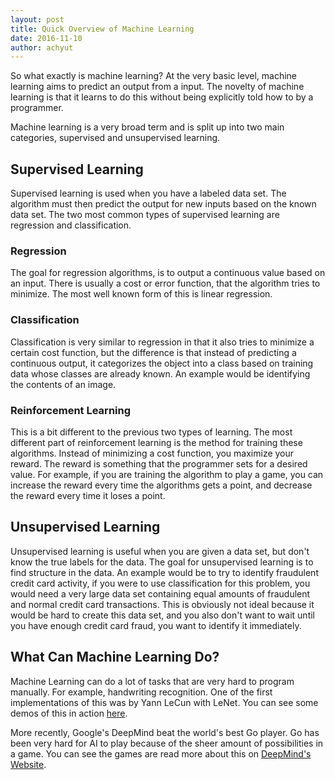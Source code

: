 ```yaml
---
layout: post
title: Quick Overview of Machine Learning
date: 2016-11-10
author: achyut
---
```

So what exactly is machine learning? At the very basic level, machine learning aims to predict an output from a input. 
The novelty of machine learning is that it learns to do this without being explicitly told how to by a programmer. 

Machine learning is a very broad term and is split up into two main categories, supervised and unsupervised learning. 

## Supervised Learning
Supervised learning is used when you have a labeled data set. 
The algorithm must then predict the output for new inputs based on the known data set.
The two most common types of supervised learning are regression and classification.

### Regression
The goal for regression algorithms, is to output a continuous value based on an input.
There is usually a cost or error function, that the algorithm tries to minimize.
The most well known form of this is linear regression.

### Classification
Classification is very similar to regression in that it also tries to minimize a certain cost function, but the difference is that instead of predicting a continuous output, 
it categorizes the object into a class based on training data whose classes are already known. 
An example would be identifying the contents of an image.

### Reinforcement Learning
This is a bit different to the previous two types of learning. The most different part of reinforcement learning is the method for training these algorithms. 
Instead of minimizing a cost function, you maximize your reward. 
The reward is something that the programmer sets for a desired value. 
For example, if you are training the algorithm to play a game, you can increase the reward every time the algorithms gets a point, and decrease the reward every time it loses a point.

## Unsupervised Learning
Unsupervised learning is useful when you are given a data set, but don't know the true labels for the data. 
The goal for unsupervised learning is to find structure in the data. 
An example would be to try to identify fraudulent credit card activity, if you were to use classification for this problem, you would need a very large data set containing equal amounts of fraudulent and normal credit card transactions.
This is obviously not ideal because it would be hard to create this data set, and you also don't want to wait until you have enough credit card fraud, you want to identify it immediately.

## What Can Machine Learning Do?
Machine Learning can do a lot of tasks that are very hard to program manually. For example, handwriting recognition.
One of the first implementations of this was by Yann LeCun with LeNet. You can see some demos of this in action [here](http://yann.lecun.com/exdb/lenet/index.html).

More recently, Google's DeepMind beat the world's best Go player. Go has been very hard for AI to play because of the sheer amount of possibilities in a game.
You can see the games are read more about this on [DeepMind's Website](https://deepmind.com/research/alphago/).
